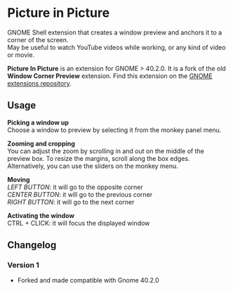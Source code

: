 # Picture in Picture
GNOME Shell extension that creates a window preview and anchors it to a corner of the screen.  
May be useful to watch YouTube videos while working, or any kind of video or movie.

**Picture In Picture** is an extension for GNOME > 40.2.0. It is a fork of the old **Window Corner Preview** extension.
Find this extension on the [GNOME extensions repository](about:blank).

## Usage
**Picking a window up**  
Choose a window to preview by selecting it from the monkey panel menu.

**Zooming and cropping**  
You can adjust the zoom by scrolling in and out on the middle of the preview box. To resize the margins, scroll along the box edges.  
Alternatively, you can use the sliders on the monkey menu.

**Moving**  
*LEFT BUTTON*: it will go to the opposite corner  
*CENTER BUTTON*: it will go to the previous corner  
*RIGHT BUTTON*: it will go to the next corner  

**Activating the window**  
CTRL + CLICK: it will focus the displayed window


## Changelog

### Version 1
  - Forked and made compatible with Gnome 40.2.0


